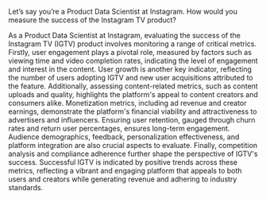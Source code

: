 Let’s say you’re a Product Data Scientist at Instagram. How would you measure the success of the Instagram TV product?

As a Product Data Scientist at Instagram, evaluating the success of the Instagram TV (IGTV) product involves monitoring a range of critical metrics. Firstly, user engagement plays a pivotal role, measured by factors such as viewing time and video completion rates, indicating the level of engagement and interest in the content. 
User growth is another key indicator, reflecting the number of users adopting IGTV and new user acquisitions attributed to the feature. Additionally, assessing content-related metrics, such as content uploads and quality, highlights the platform's appeal to content creators and consumers alike. Monetization metrics, including ad revenue and creator earnings, demonstrate the platform's financial viability and attractiveness to advertisers and influencers.
Ensuring user retention, gauged through churn rates and return user percentages, ensures long-term engagement. Audience demographics, feedback, personalization effectiveness, and platform integration are also crucial aspects to evaluate. Finally, competition analysis and compliance adherence further shape the perspective of IGTV's success. Successful IGTV is indicated by positive trends across these metrics, reflecting a vibrant and engaging platform that appeals to both users and creators while generating revenue and adhering to industry standards.
